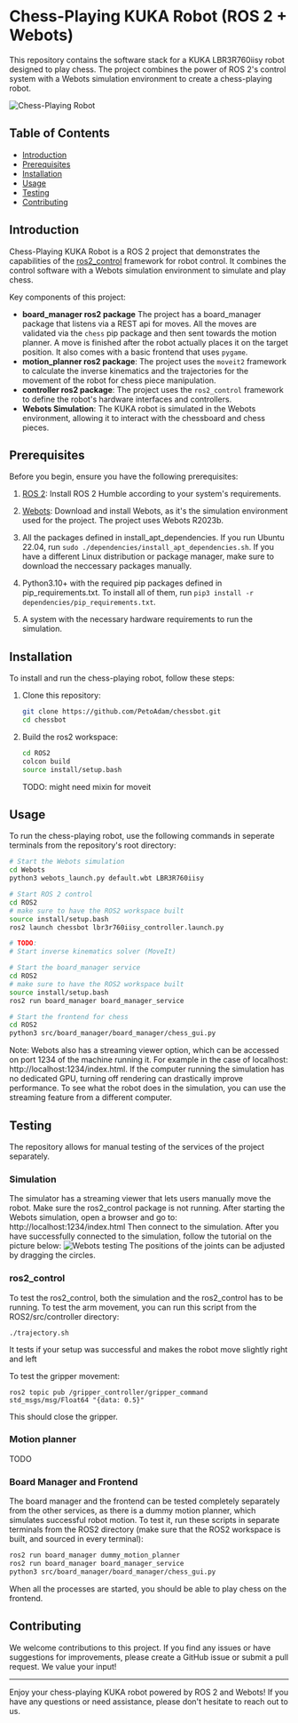 # Chess-Playing KUKA Robot (ROS 2 + Webots)

This repository contains the software stack for a KUKA LBR3R760iisy robot designed to play chess. The project combines the power of ROS 2's control system with a Webots simulation environment to create a chess-playing robot.

![Chess-Playing Robot](docs/resources/chess_robot.png)

## Table of Contents
- [Introduction](#introduction)
- [Prerequisites](#prerequisites)
- [Installation](#installation)
- [Usage](#usage)
- [Testing](#testing)
- [Contributing](#contributing)

## Introduction

Chess-Playing KUKA Robot is a ROS 2 project that demonstrates the capabilities of the [ros2_control](https://index.ros.org/p/ros2_control/) framework for robot control. It combines the control software with a Webots simulation environment to simulate and play chess.

Key components of this project:
- **board_manager ros2 package** The project has a board_manager package that listens via a REST api for moves. All the moves are validated via the `chess` pip package and then sent towards the motion planner. A move is finished after the robot actually places it on the target position. It also comes with a basic frontend that uses `pygame`.
- **motion_planner ros2 package**: The project uses the `moveit2` framework to calculate the inverse kinematics and the trajectories for the movement of the robot for chess piece manipulation.
- **controller ros2 package**: The project uses the `ros2_control` framework to define the robot's hardware interfaces and controllers.
- **Webots Simulation**: The KUKA robot is simulated in the Webots environment, allowing it to interact with the chessboard and chess pieces.

## Prerequisites

Before you begin, ensure you have the following prerequisites:

1. [ROS 2](https://index.ros.org/doc/ros2/Installation/): Install ROS 2 Humble according to your system's requirements.

2. [Webots](https://cyberbotics.com/): Download and install Webots, as it's the simulation environment used for the project. The project uses Webots R2023b.

3. All the packages defined in install_apt_dependencies. If you run Ubuntu 22.04, run ```sudo ./dependencies/install_apt_dependencies.sh```. If you have a different Linux distribution or package manager, make sure to download the neccessary packages manually.

4. Python3.10+ with the required pip packages defined in pip_requirements.txt. To install all of them, run ```pip3 install -r dependencies/pip_requirements.txt```.

5. A system with the necessary hardware requirements to run the simulation.

## Installation

To install and run the chess-playing robot, follow these steps:

1. Clone this repository:
   ```bash
   git clone https://github.com/PetoAdam/chessbot.git
   cd chessbot
   ```
2. Build the ros2 workspace:
    ```bash
    cd ROS2
    colcon build
    source install/setup.bash
    ```
    TODO: might need mixin for moveit

## Usage

To run the chess-playing robot, use the following commands in seperate terminals from the repository's root directory:
```bash
# Start the Webots simulation
cd Webots
python3 webots_launch.py default.wbt LBR3R760iisy

# Start ROS 2 control
cd ROS2
# make sure to have the ROS2 workspace built
source install/setup.bash
ros2 launch chessbot lbr3r760iisy_controller.launch.py

# TODO:
# Start inverse kinematics solver (MoveIt)

# Start the board_manager service
cd ROS2
# make sure to have the ROS2 workspace built
source install/setup.bash
ros2 run board_manager board_manager_service

# Start the frontend for chess
cd ROS2
python3 src/board_manager/board_manager/chess_gui.py
```

Note: Webots also has a streaming viewer option, which can be accessed on port 1234 of the machine running it. For example in the case of localhost: http://localhost:1234/index.html. If the computer running the simulation has no dedicated GPU, turning off rendering can drastically improve performance. To see what the robot does in the simulation, you can use the streaming feature from a different computer.

## Testing

The repository allows for manual testing of the services of the project separately.

### Simulation
The simulator has a streaming viewer that lets users manually move the robot. Make sure the ros2_control package is not running.
After starting the Webots simulation, open a browser and go to:
http://localhost:1234/index.html
Then connect to the simulation.
After you have successfully connected to the simulation, follow the tutorial on the picture below:
![Webots testing](docs/resources/webots_test.png)
The positions of the joints can be adjusted by dragging the circles.

### ros2_control
To test the ros2_control, both the simulation and the ros2_control has to be running.
To test the arm movement, you can run this script from the ROS2/src/controller directory:
```
./trajectory.sh
```
It tests if your setup was successful and makes the robot move slightly right and left

To test the gripper movement:
```
ros2 topic pub /gripper_controller/gripper_command std_msgs/msg/Float64 "{data: 0.5}"
```
This should close the gripper.

### Motion planner

TODO

### Board Manager and Frontend
The board manager and the frontend can be tested completely separately from the other services, as there is a dummy motion planner, which simulates successful robot motion. To test it, run these scripts in separate terminals from the ROS2 directory (make sure that the ROS2 workspace is built, and sourced in every terminal):
```bash
ros2 run board_manager dummy_motion_planner
ros2 run board_manager board_manager_service
python3 src/board_manager/board_manager/chess_gui.py
```
When all the processes are started, you should be able to play chess on the frontend.

## Contributing

We welcome contributions to this project. If you find any issues or have suggestions for improvements, please create a GitHub issue or submit a pull request. We value your input!

---

Enjoy your chess-playing KUKA robot powered by ROS 2 and Webots! If you have any questions or need assistance, please don't hesitate to reach out to us.